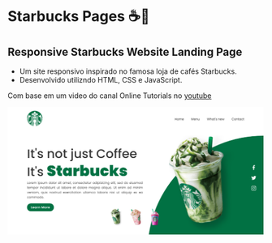 # Starbucks Pages ☕💚

## Responsive Starbucks Website Landing Page

- Um site responsivo inspirado no famosa loja de cafés Starbucks.
- Desenvolvido utilizndo HTML, CSS e JavaScript.

Com base em um video do canal Online Tutorials no [youtube](https://youtu.be/91Q6RvKvd7o)

[![preview img](/preview.png)](https://christmas-pages.vercel.app)
